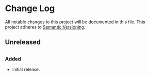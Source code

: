 # Change Log
All notable changes to this project will be documented in this file.
This project adheres to [Semantic Versioning](http://semver.org/).

## Unreleased
######

### Added
* Initial release.
